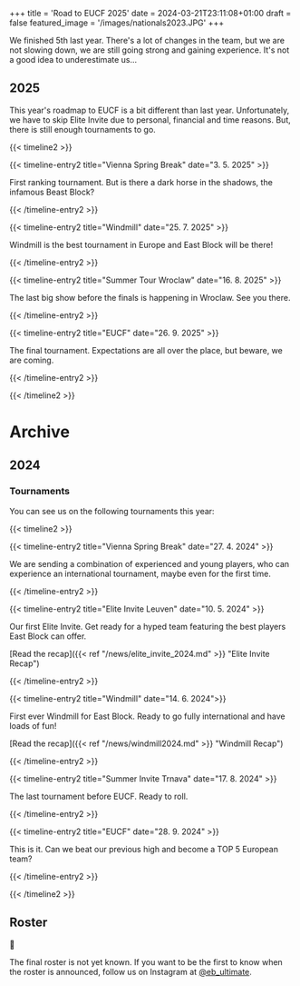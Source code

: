 +++
title = 'Road to EUCF 2025'
date = 2024-03-21T23:11:08+01:00
draft = false
featured_image = '/images/nationals2023.JPG'
+++

We finished 5th last year. There's a lot of changes in the team, but we are not slowing down, we are still going strong and gaining experience. It's not a good idea to underestimate us...

## 2025

This year's roadmap to EUCF is a bit different than last year. Unfortunately, we have to skip Elite Invite due to personal, financial and time reasons. But, there is still enough tournaments to go.


{{< timeline2 >}}

{{< timeline-entry2 title="Vienna Spring Break" date="3. 5. 2025" >}}

First ranking tournament. But is there a dark horse in the shadows, the infamous Beast Block?

{{< /timeline-entry2 >}}

{{< timeline-entry2 title="Windmill" date="25. 7. 2025" >}}

Windmill is the best tournament in Europe and East Block will be there!

{{< /timeline-entry2 >}}

{{< timeline-entry2 title="Summer Tour Wroclaw" date="16. 8. 2025" >}}

The last big show before the finals is happening in Wroclaw. See you there.

{{< /timeline-entry2 >}}

{{< timeline-entry2 title="EUCF" date="26. 9. 2025" >}}

The final tournament. Expectations are all over the place, but beware, we are coming.

{{< /timeline-entry2 >}}

{{< /timeline2 >}}

# Archive

## 2024

### Tournaments

You can see us on the following tournaments this year:

{{< timeline2 >}}

{{< timeline-entry2 title="Vienna Spring Break" date="27. 4. 2024" >}}

We are sending a combination of experienced and young players, who can experience an international tournament, maybe even for the first time.

{{< /timeline-entry2 >}}

{{< timeline-entry2 title="Elite Invite Leuven" date="10. 5. 2024" >}}

Our first Elite Invite. Get ready for a hyped team featuring the best players East Block can offer.

[Read the recap]({{< ref "/news/elite_invite_2024.md" >}} "Elite Invite Recap")

{{< /timeline-entry2 >}}

{{< timeline-entry2 title="Windmill" date="14. 6. 2024">}}

First ever Windmill for East Block. Ready to go fully international and have loads of fun!

[Read the recap]({{< ref "/news/windmill2024.md" >}} "Windmill Recap")

{{< /timeline-entry2 >}}

{{< timeline-entry2 title="Summer Invite Trnava" date="17. 8. 2024" >}}

The last tournament before EUCF. Ready to roll.

{{< /timeline-entry2 >}}

{{< timeline-entry2 title="EUCF" date="28. 9. 2024" >}}

This is it. Can we beat our previous high and become a TOP 5 European team?

{{< /timeline-entry2 >}}

{{< /timeline2 >}}

## Roster

👀

The final roster is not yet known. If you want to be the first to know when the roster is announced, follow us on Instagram at [@eb_ultimate](https://www.instagram.com/eb_ultimate/).